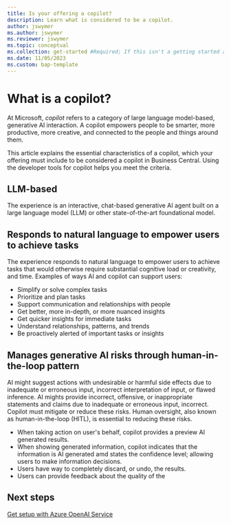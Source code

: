 ```yaml
---
title: Is your offering a copilot?
description: Learn what is considered to be a copilot.
author: jswymer
ms.author: jswymer 
ms.reviewer: jswymer
ms.topic: conceptual 
ms.collection: get-started #Required; If this isn't a getting started article, don't remove the attribute, but leave the value blank. The values for this attribute will be updated over time.
ms.date: 11/05/2023
ms.custom: bap-template 
---
```


# What is a copilot?

At Microsoft, *copilot* refers to a category of large language model-based, generative AI interaction. A copilot empowers people to be smarter, more productive, more 
creative, and connected to the people and things around them.

This article explains the essential characteristics of a copilot, which your offering must include to be considered a copilot in Business Central. Using the developer tools for copilot  helps you meet the criteria. 

## LLM-based

The experience is an interactive, chat-based generative AI agent built on a large language model (LLM) or other state-of-the-art foundational model.

## Responds to natural language to empower users to achieve tasks

The experience responds to natural language to empower users to achieve tasks that would otherwise require substantial cognitive load or creativity, and time. Examples of ways AI and copilot can support users:

<!--
   - Generate content
   - Command product functionality
   - Provide answers and summaries
   - Provide suggestions and notifications
   - Enhance collaboration
-->
   - Simplify or solve complex tasks
   - Prioritize and plan tasks
   - Support communication and relationships with people
   - Get better, more in-depth, or more nuanced insights
   - Get quicker insights for immediate tasks
   - Understand relationships, patterns, and trends
   - Be proactively alerted of important tasks or insights

<!--3. If this experience will support extensibility: does it use the plugins standard for interoperability—defined by OpenAI and used by Bing Chat, Microsoft 365 Chat, Azure OpenAIService, and others?-->

## Manages generative AI risks through human-in-the-loop pattern

AI might suggest actions with undesirable or harmful side effects due to inadequate or erroneous input, incorrect interpretation of input, or flawed inference. AI mights provide incorrect, offensive, or inappropriate statements and claims due to inadequate or erroneous input, incorrect. Copilot must mitigate or reduce these risks. Human oversight, also known as human-in-the-loop (HITL), is essential to reducing these risks.  

- When taking action on user's behalf, copilot provides a preview AI generated results.
- When showing generated information, copilot indicates that the information is AI generated amd states the confidence level; allowing users to make information decisions.
- Users have way to completely discard, or undo, the results. 
- Users can provide feedback about the quality of the 


## Next steps

[Get setup with Azure OpenAI Service](ai-dev-tools-get-started.md)

